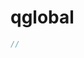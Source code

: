 <!-- qglobal.md --- 
;; 
;; Description: 
;; Author: Hongyi Wu(吴鸿毅)
;; Email: wuhongyi@qq.com 
;; Created: 日 12月 24 21:23:31 2017 (+0800)
;; Last-Updated: 日 12月 24 21:26:20 2017 (+0800)
;;           By: Hongyi Wu(吴鸿毅)
;;     Update #: 1
;; URL: http://wuhongyi.cn -->

# qglobal


```cpp
//



```


<!-- qglobal.md ends here -->
